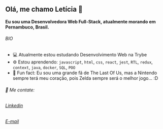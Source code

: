 ## Olá, me chamo Letícia 👋
__Eu sou uma Desenvolvedora Web Full-Stack, atualmente morando em Pernambuco, Brasil.__

###### BIO

* 💻 Atualmente estou estudando Desenvolvimento Web na Trybe
* ⚙️ Estou aprendendo: ```javascript```, ```html```, ```css```, ```react```, ```jest```, ```RTL```,  ```redux```, ```context```, ```java```, ```docker```, ```SQL```, ```POO```
* 💫 Fun fact: Eu sou uma grande fã de The Last Of Us, mas a Nintendo sempre terá meu coração, pois Zelda sempre será o melhor jogo... :D
###### 💬 Me contate: 
###### [Linkedin](https://www.linkedin.com/in/leticia-augusta/1/) 
###### [E-mail](leticia.augusta.dev@gmail.com)

<!--
**Hey-Lets-code/Hey-Lets-code** is a ✨ _special_ ✨ repository because its `README.md` (this file) appears on your GitHub profile.

Here are some ideas to get you started:

- 🔭 I’m currently working on ...
- 🌱 I’m currently learning ...
- 👯 I’m looking to collaborate on ...
- 🤔 I’m looking for help with ...
- 💬 Ask me about ...
- 📫 How to reach me: ...
- 😄 Pronouns: ...
- ⚡ Fun fact: ...
-->
